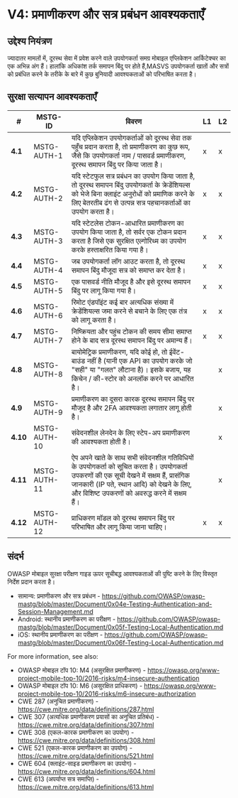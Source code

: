 # V4: प्रमाणीकरण और सत्र प्रबंधन आवश्यकताएँ

## उद्देश्य नियंत्रण

ज्यादातर मामलों में, दूरस्थ सेवा में प्रवेश करने वाले उपयोगकर्ता समग्र मोबाइल एप्लिकेशन आर्किटेक्चर का एक अभिन्न अंग हैं। हालांकि अधिकांश तर्क समापन बिंदु पर होते हैं,MASVS उपयोगकर्ता खातों और सत्रों को प्रबंधित करने के तरीके के बारे में कुछ बुनियादी आवश्यकताओं को परिभाषित करता है।

## सुरक्षा सत्यापन आवश्यकताएँ

| # | MSTG-ID | विवरण | L1 | L2 |
| -- | ---------- | ---------------------- | - | - |
| **4.1** | MSTG-AUTH-1 | यदि एप्लिकेशन उपयोगकर्ताओं को दूरस्थ सेवा तक पहुँच प्रदान करता है, तो प्रमाणीकरण का कुछ रूप, जैसे कि उपयोगकर्ता नाम / पासवर्ड प्रमाणीकरण, दूरस्थ समापन बिंदु पर किया जाता है। | x | x |
| **4.2** | MSTG-AUTH-2 | यदि स्टेटफुल सत्र प्रबंधन का उपयोग किया जाता है, तो दूरस्थ समापन बिंदु उपयोगकर्ता के क्रेडेंशियल्स को भेजे बिना क्लाइंट अनुरोधों को प्रमाणिक करने के लिए बेतरतीब ढंग से उत्पन्न सत्र पहचानकर्ताओं का उपयोग करता है।| x | x |
| **4.3** | MSTG-AUTH-3 | यदि स्टेटलेस टोकन-आधारित प्रमाणीकरण का उपयोग किया जाता है, तो सर्वर एक टोकन प्रदान करता है जिसे एक सुरक्षित एल्गोरिथ्म का उपयोग करके हस्ताक्षरित किया गया है। | x | x |
| **4.4** | MSTG-AUTH-4 | जब उपयोगकर्ता लॉग आउट करता है, तो दूरस्थ समापन बिंदु मौजूदा सत्र को समाप्त कर देता है। | x | x |
| **4.5** | MSTG-AUTH-5 | एक पासवर्ड नीति मौजूद है और इसे दूरस्थ समापन बिंदु पर लागू किया गया है। | x | x |
| **4.6** | MSTG-AUTH-6 | रिमोट एंडपॉइंट कई बार अत्यधिक संख्या में क्रेडेंशियल्स जमा करने से बचाने के लिए एक तंत्र को लागू करता है। | x | x |
| **4.7** | MSTG-AUTH-7 | निष्क्रियता और पहुंच टोकन की समय सीमा समाप्त होने के बाद सत्र दूरस्थ समापन बिंदु पर अमान्य हैं। | x | x |
| **4.8** | MSTG-AUTH-8 | बायोमेट्रिक प्रमाणीकरण, यदि कोई हो, तो ईवेंट-बाउंड नहीं है (यानी एक API का उपयोग करके जो "सही" या "गलत" लौटाना है)। इसके बजाय, यह किचेन / की-स्टोर को अनलॉक करने पर आधारित है। | | x |
| **4.9** | MSTG-AUTH-9 | प्रमाणीकरण का दूसरा कारक दूरस्थ समापन बिंदु पर मौजूद है और 2FA आवश्यकता लगातार लागू होती है। | | x |
| **4.10** | MSTG-AUTH-10 | संवेदनशील लेनदेन के लिए स्टेप-अप प्रमाणीकरण की आवश्यकता होती है। | | x |
| **4.11** | MSTG-AUTH-11 | ऐप अपने खाते के साथ सभी संवेदनशील गतिविधियों के उपयोगकर्ता को सूचित करता है। उपयोगकर्ता उपकरणों की एक सूची देखने में सक्षम हैं, प्रासंगिक जानकारी (IP पते, स्थान आदि) को देखने के लिए, और विशिष्ट उपकरणों को अवरुद्ध करने में सक्षम हैं। | | x |
| **4.12** | MSTG-AUTH-12 | प्राधिकरण मॉडल को दूरस्थ समापन बिंदु पर परिभाषित और लागू किया जाना चाहिए। | x | x |

## संदर्भ

OWASP मोबाइल सुरक्षा परीक्षण गाइड ऊपर सूचीबद्ध आवश्यकताओं की पुष्टि करने के लिए विस्तृत निर्देश प्रदान करता है।

- सामान्य: प्रमाणीकरण और सत्र प्रबंधन - <https://github.com/OWASP/owasp-mastg/blob/master/Document/0x04e-Testing-Authentication-and-Session-Management.md>
- Android: स्थानीय प्रमाणीकरण का परीक्षण - <https://github.com/OWASP/owasp-mastg/blob/master/Document/0x05f-Testing-Local-Authentication.md>
- iOS: स्थानीय प्रमाणीकरण का परीक्षण -  <https://github.com/OWASP/owasp-mastg/blob/master/Document/0x06f-Testing-Local-Authentication.md>

For more information, see also:

- OWASP मोबाइल टॉप 10: M4 (असुरक्षित प्रमाणीकरण) - <https://owasp.org/www-project-mobile-top-10/2016-risks/m4-insecure-authentication>
- OWASP मोबाइल टॉप 10: M6 (असुरक्षित प्राधिकरण) -  <https://owasp.org/www-project-mobile-top-10/2016-risks/m6-insecure-authorization>
- CWE 287 (अनुचित प्रमाणीकरण) - <https://cwe.mitre.org/data/definitions/287.html>
- CWE 307 (अत्यधिक प्रमाणीकरण प्रयासों का अनुचित प्रतिबंध) - <https://cwe.mitre.org/data/definitions/307.html>
- CWE 308 (एकल-कारक प्रमाणीकरण का उपयोग) - <https://cwe.mitre.org/data/definitions/308.html>
- CWE 521 (एकल-कारक प्रमाणीकरण का उपयोग) - <https://cwe.mitre.org/data/definitions/521.html>
- CWE 604 (क्लाइंट-साइड प्रमाणीकरण का उपयोग) - <https://cwe.mitre.org/data/definitions/604.html>
- CWE 613 (अपर्याप्त सत्र समाप्ति) - <https://cwe.mitre.org/data/definitions/613.html>
